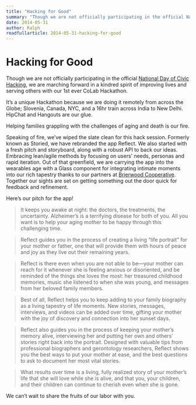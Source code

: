 ```yaml
---
title: "Hacking for Good"
summary: "Though we are not officially participating in the official National Day of Civic Hacking, we are marching forward in a kindred spirit of improving lives and serving others with our 1st ever CoLab Hackathon."
date: 2014-05-31
author: Ralph
readfullarticle: 2014-05-31-hacking-for-good
---
```


# Hacking for Good

Though we are not officially participating in the official [National Day of Civic Hacking](http://www.hackforchange.org/), we are marching forward in a kindred spirit of improving lives and serving others with our 1st ever CoLab Hackathon.

It’s a unique Hackathon because we are doing it remotely from across the Globe; Slovenia, Canada, NYC, and a 16hr train across India to New Delhi.  HipChat and Hangouts are our glue.

Helping families grappling with the challenges of aging and death is our fire.

Speaking of fire, we’ve wiped the slate clean for this hack session. Formerly known as Storied, we have rebranded the app Reflect. We also started with a fresh pitch and storyboard, along with a robust API to back our ideas. Embracing lean/agile methods by focusing on users’ needs, personas and rapid iteration. Out of that greenfield, we are carrying the app into the wearables age with a Glass component for integrating intimate moments into our rich tapestry thanks to our partners at [Brierwood Cooperative](http://www.brierwoodapps.com/). Together our sights are set on getting something out the door quick for feedback and refinement.

Here’s our pitch for the app!

> It keeps you awake at night: the doctors, the treatments, the uncertainty.  Alzheimer’s is a terrifying disease for both of you. All you want is to help your aging mother to be happy through this challenging time.

> Reflect guides you in the process of creating a living “life portrait” for your mother or father, one that will provide them with hours of peace and joy as they live out their remaining years.

> Reflect is there even when you are not able to be—your mother can reach for it whenever she is feeling anxious or disoriented, and be reminded of the things she loves the most: her treasured childhood memories, music she listened to when she was young, and messages from her beloved family members.

> Best of all, Reflect helps you to keep adding to your family biography as a living tapestry of life moments. New stories, messages, interviews, and videos can be added over time, gifting your mother with the joy of discovery and connection into her sunset days.

> Reflect also guides you in the process of keeping your mother’s memory alive, interviewing her and putting her own and others’ stories right back into the portrait. Designed with valuable tips from professional biographers and gerontology researchers, Reflect shows you the best ways to put your mother at ease, and the best questions to ask to document her most vital stories.

> What results over time is a living, fully realized story of your mother’s life that she will love while she is alive, and that you, your children, and their children can continue to cherish even when she is gone.

We can’t wait to share the fruits of our labor with you.
